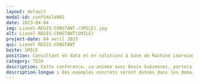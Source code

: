 ```yaml
---
layout: default
modal-id: confSmile001
date: 2023-04-04
img: Lionel-REGIS-CONSTANT-(SMILE).jpg
alt: Lionel REGIS-CONSTANT(SMILE)
project-date: 04 avril 2023
qui: Lionel REGIS-CONSTANT
boite: SMILE
position: Consultant en data et en solutions à base de Machine Learning <br>
category: TECH
description: Cette conférence, co-animée avec Kevin Guézennec, portera sur les biais cognitifs dans la gestion des données. Typiquement comment les biais cognitifs peuvent influencer la collecte, l'analyse et la prise de décision basée sur les données.
description-longue : Des exemples concrets seront donnés dans les domaines de la marine et de l'agroalimentaire pour montrer comment ces biais cognitifs peuvent avoir un impact négatif dans des projets IoT. Par exemple, dans le domaine maritime, on verra comment les biais cognitifs peuvent entraîner une sous-estimation des risques liés à l'utilisation d'IoT à bord des navires et comment cela peut causer des erreurs de calcul. Dans l'agroalimentaire, on verra comment les biais cognitifs peuvent entraîner une sur-estimation des résultats de l'utilisation de l'IoT dans les cultures.
---
```

